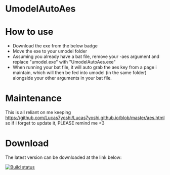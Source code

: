 # UmodelAutoAes

# How to use
- Download the exe from the below badge
- Move the exe to your umodel folder
- Assuming you already have a bat file, remove your -aes argument and replace "umodel.exe" with "UmodelAutoAes.exe"
- When running your bat file, it will auto grab the aes key from a page i maintain, which will then be fed into umodel (in the same folder) alongside your other arguments in your bat file.

# Maintenance
This is all reliant on me keeping https://github.com/Lucas7yoshi/Lucas7yoshi.github.io/blob/master/aes.html so if i forget to update it, PLEASE remind me <3

# Download
The latest version can be downloaded at the link below:

[![Build status](https://ci.appveyor.com/api/projects/status/tvhij08a6cotfuta?svg=true)](https://ci.appveyor.com/project/Lucas/umodelautoaes/build/artifacts)


